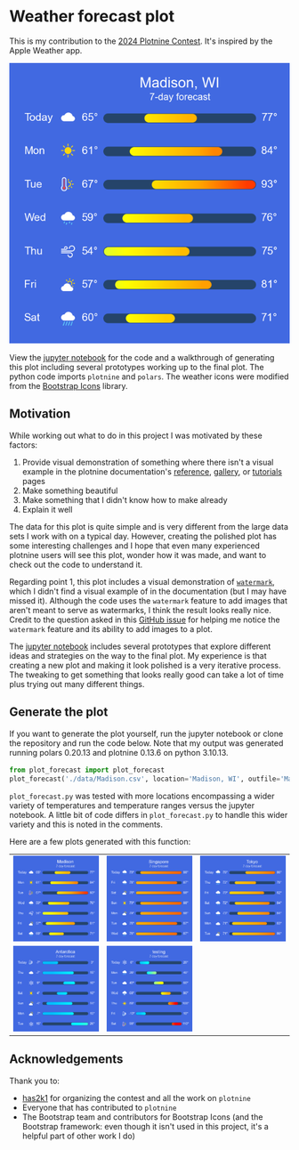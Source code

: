 # Weather forecast plot

This is my contribution to the [2024 Plotnine Contest](https://github.com/has2k1/plotnine/discussions/788).
It's inspired by the Apple Weather app.

![example plot](./img/weather.png)

View the [jupyter notebook](./weather_forecast.ipynb) for the code and a walkthrough of generating this plot including several prototypes working up to the final plot.
The python code imports `plotnine` and `polars`.
The weather icons were modified from the [Bootstrap Icons](https://icons.getbootstrap.com/) library.

## Motivation

While working out what to do in this project I was motivated by these factors:

1. Provide visual demonstration of something where there isn't a visual example in the plotnine documentation's [reference](https://plotnine.org/reference/), [gallery](https://plotnine.org/gallery/), or [tutorials](https://plotnine.org/tutorials/) pages
1. Make something beautiful
1. Make something that I didn't know how to make already
1. Explain it well

The data for this plot is quite simple and is very different from the large data sets I work with on a typical day.
However, creating the polished plot has some interesting challenges and I hope that even many experienced plotnine users will see this plot, wonder how it was made, and want to check out the code to understand it.

Regarding point 1, this plot includes a visual demonstration of [`watermark`](https://plotnine.org/reference/watermark.html), which I didn't find a visual example of in the documentation (but I may have missed it).
Although the code uses the `watermark` feature to add images that aren't meant to serve as  watermarks, I think the result looks really nice.
Credit to the question asked in this [GitHub issue](https://github.com/has2k1/plotnine/issues/661) for helping me notice the `watermark` feature and its ability to add images to a plot.

The [jupyter notebook](./weather_forecast.ipynb) includes several prototypes that explore different ideas and strategies on the way to the final plot.
My experience is that creating a new plot and making it look polished is a very iterative process.
The tweaking to get something that looks really good can take a lot of time plus trying out many different things.

## Generate the plot

If you want to generate the plot yourself, run the jupyter notebook or clone the repository and run the code below.
Note that my output was generated running polars 0.20.13 and plotnine 0.13.6 on python 3.10.13.

```python
from plot_forecast import plot_forecast
plot_forecast('./data/Madison.csv', location='Madison, WI', outfile='Madison.png')
```

`plot_forecast.py` was tested with more locations encompassing a wider variety of temperatures and temperature ranges versus the jupyter notebook.
A little bit of code differs in `plot_forecast.py` to handle this wider variety and this is noted in the comments.

Here are a few plots generated with this function:

<table>
  <tr>
    <td><img src="./Madison.png" alt="Madison, WI"></td>
    <td><img src="./Singapore.png" alt="Singapore"></td>
    <td><img src="./Tokyo.png" alt="Tokyo"></td>
  </tr>
  <tr>
    <td><img src="./Antarctica.png" alt="Antarctica"></td>
    <td><img src="./testing.png" alt="testing"></td>
    <td></td>
  </tr>
</table>


## Acknowledgements

Thank you to:

* [has2k1](https://github.com/has2k1) for organizing the contest and all the work on `plotnine`
* Everyone that has contributed to `plotnine`
* The Bootstrap team and contributors for Bootstrap Icons (and the Bootstrap framework: even though it isn't used in this project, it's a helpful part of other work I do)